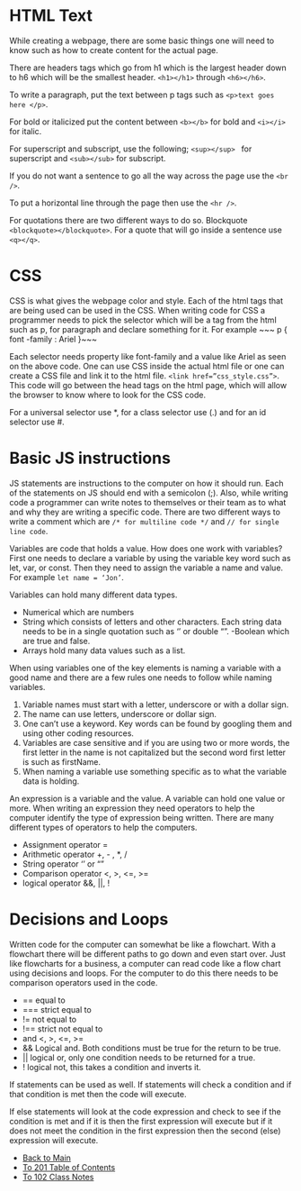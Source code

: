 # HTML Text

While creating a webpage, there are some basic things one will need to know such as how to create content for the actual page. 

There are headers tags which go from h1 which is the largest header down to h6 which will be the smallest header. ``` <h1></h1> ``` through ``` <h6></h6> ```.

To write a paragraph, put the text between p tags such as ``` <p>text goes here </p> ```.

For bold or italicized put the content between ``` <b></b> ``` for bold and ``` <i></i> ``` for italic.

For superscript and subscript, use the following; ```<sup></sup> ``` for superscript and ``` <sub></sub> ``` for subscript.

If you do not want a sentence to go all the way across the page use the ``` <br /> ```.

To put a horizontal line through the page then use the ``` <hr /> ```.

For quotations there are two different ways to do so. Blockquote ``` <blockquote></blockquote> ```. For a quote that will go inside a sentence use ``` <q></q> ```.

# CSS

CSS is what gives the webpage color and style. Each of the html tags that are being used can be used in the CSS. When writing code for CSS a programmer needs to pick the selector which will be a tag from the html such as p, for paragraph and declare something for it. For example  ~~~ p {
	font -family : Ariel
}~~~

Each selector needs property like font-family and a value like Ariel as seen on the above code. One can use CSS inside the actual html file or one can create a CSS file and link it to the html file. ``` <link href=”css_style.css”> ```. This code will go between the head tags on the html page, which will allow the browser to know where to look for the CSS code.

For a universal selector use *, for a class selector use (.) and for an id selector use #.

# Basic JS instructions

JS statements are instructions to the computer on how it should run. Each of the statements on JS should end with a semicolon (;). Also, while writing code a programmer can write notes to themselves or their team as to what and why they are writing a specific code. There are two different ways to write a comment which are ``` /* for multiline code */ ``` and ``` // for single line code ```.

Variables are code that holds a value. How does one work with variables? First one needs to declare a variable by using the variable key word such as let, var, or const. Then they need to assign the variable a name and value. For example ``` let name = ‘Jon’ ```.

Variables can hold many different data types. 

- Numerical which are numbers
- String which consists of letters and other characters. Each string data needs to be in a single quotation such as ‘’ or double “”.
-Boolean which are true and false.
- Arrays hold many data values such as a list.


When using variables one of the key elements is naming a variable with a good name and there are a few rules one needs to follow while naming variables.

1. Variable names must start with a letter, underscore or with a dollar sign.
2. The name can use letters, underscore or dollar sign.
3. One can’t use a keyword. Key words can be found by googling them and using other coding resources.
4. Variables are case sensitive and if you are using two or more words, the first letter in the name is not capitalized but the second word first letter is such as firstName.
5. When naming a variable use something specific as to what the variable data is holding.

An expression is a variable and the value. A variable can hold one value or more. When writing an expression they need operators to help the computer identify the type of expression being written. There are many different types of operators to help the computers.

- Assignment operator =
- Arithmetic operator +, - , *, /
- String operator ‘’ or “”
- Comparison operator <, >, <=, >=
- logical operator &&, ||, !

# Decisions and Loops

Written code for the computer can somewhat be like a flowchart. With a flowchart there will be different paths to go down and even start over. Just like flowcharts for a business, a computer can read code like a flow chart using decisions and loops.  For the computer to do this there needs to be comparison operators used in the code.

- == equal to
- === strict equal to
- != not equal to
- !== strict not equal to
- and <, >, <=, >=
- && Logical and. Both conditions must be true for the return to be true.
- || logical or, only one condition needs to be returned for a true.
- ! logical not, this takes a condition and inverts it.


If statements can be used as well. If statements will check a condition and if that condition is met then the code will execute.

If else statements will look at the code expression and check to see if the condition is met and if it is then the first expression will execute but if it does not meet the condition in the first expression then the second (else) expression will execute.

- [Back to Main](README.md)
- [To 201 Table of Contents](class_201_notes.md)
- [To 102 Class Notes](class_102_notes.md)